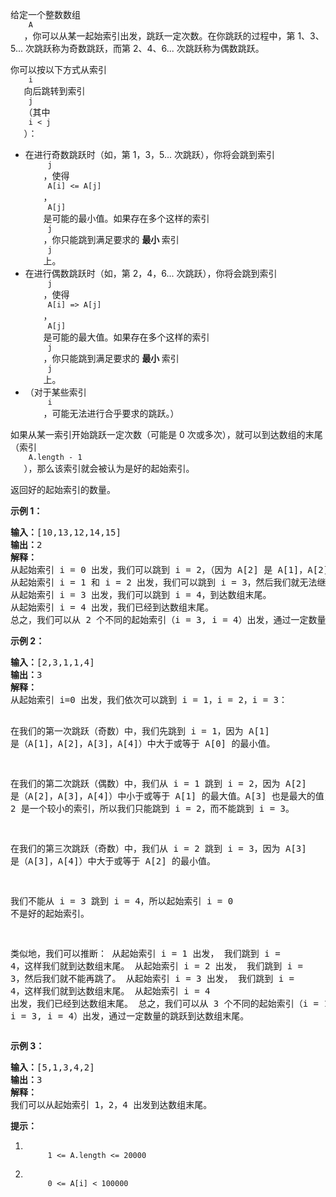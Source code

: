 <html>
 <body>
  <p>
   给定一个整数数组
   <code>
    A
   </code>
   ，你可以从某一起始索引出发，跳跃一定次数。在你跳跃的过程中，第 1、3、5... 次跳跃称为奇数跳跃，而第 2、4、6... 次跳跃称为偶数跳跃。
  </p>
  <p>
   你可以按以下方式从索引
   <code>
    i
   </code>
   向后跳转到索引
   <code>
    j
   </code>
   （其中
   <code>
    i &lt; j
   </code>
   ）：
  </p>
  <ul>
   <li>
    在进行奇数跳跃时（如，第 1，3，5... 次跳跃），你将会跳到索引
    <code>
     j
    </code>
    ，使得
    <code>
     A[i] &lt;= A[j]
    </code>
    ，
    <code>
     A[j]
    </code>
    是可能的最小值。如果存在多个这样的索引
    <code>
     j
    </code>
    ，你只能跳到满足要求的
    <strong>
     最小
    </strong>
    索引
    <code>
     j
    </code>
    上。
   </li>
   <li>
    在进行偶数跳跃时（如，第 2，4，6... 次跳跃），你将会跳到索引
    <code>
     j
    </code>
    ，使得
    <code>
     A[i] =&gt; A[j]
    </code>
    ，
    <code>
     A[j]
    </code>
    是可能的最大值。如果存在多个这样的索引
    <code>
     j
    </code>
    ，你只能跳到满足要求的
    <strong>
     最小
    </strong>
    索引
    <code>
     j
    </code>
    上。
   </li>
   <li>
    （对于某些索引
    <code>
     i
    </code>
    ，可能无法进行合乎要求的跳跃。）
   </li>
  </ul>
  <p>
   如果从某一索引开始跳跃一定次数（可能是 0 次或多次），就可以到达数组的末尾（索引
   <code>
    A.length - 1
   </code>
   ），那么该索引就会被认为是好的起始索引。
  </p>
  <p>
   返回好的起始索引的数量。
  </p>
  <p>
  </p>
  <p>
   <strong>
    示例 1：
   </strong>
  </p>
  <pre><strong>输入：</strong>[10,13,12,14,15]
<strong>输出：</strong>2
<strong>解释： </strong>
从起始索引 i = 0 出发，我们可以跳到 i = 2，（因为 A[2] 是 A[1]，A[2]，A[3]，A[4] 中大于或等于 A[0] 的最小值），然后我们就无法继续跳下去了。
从起始索引 i = 1 和 i = 2 出发，我们可以跳到 i = 3，然后我们就无法继续跳下去了。
从起始索引 i = 3 出发，我们可以跳到 i = 4，到达数组末尾。
从起始索引 i = 4 出发，我们已经到达数组末尾。
总之，我们可以从 2 个不同的起始索引（i = 3, i = 4）出发，通过一定数量的跳跃到达数组末尾。
</pre>
  <p>
   <strong>
    示例 2：
   </strong>
  </p>
  <pre><strong>输入：</strong>[2,3,1,1,4]
<strong>输出：</strong>3
<strong>解释：</strong>
从起始索引 i=0 出发，我们依次可以跳到 i = 1，i = 2，i = 3：

在我们的第一次跳跃（奇数）中，我们先跳到 i = 1，因为 A[1] 是（A[1]，A[2]，A[3]，A[4]）中大于或等于 A[0] 的最小值。

在我们的第二次跳跃（偶数）中，我们从 i = 1 跳到 i = 2，因为 A[2] 是（A[2]，A[3]，A[4]）中小于或等于 A[1] 的最大值。A[3] 也是最大的值，但 2 是一个较小的索引，所以我们只能跳到 i = 2，而不能跳到 i = 3。

在我们的第三次跳跃（奇数）中，我们从 i = 2 跳到 i = 3，因为 A[3] 是（A[3]，A[4]）中大于或等于 A[2] 的最小值。

我们不能从 i = 3 跳到 i = 4，所以起始索引 i = 0 不是好的起始索引。

类似地，我们可以推断：
从起始索引 i = 1 出发， 我们跳到 i = 4，这样我们就到达数组末尾。
从起始索引 i = 2 出发， 我们跳到 i = 3，然后我们就不能再跳了。
从起始索引 i = 3 出发， 我们跳到 i = 4，这样我们就到达数组末尾。
从起始索引 i = 4 出发，我们已经到达数组末尾。
总之，我们可以从 3 个不同的起始索引（i = 1, i = 3, i = 4）出发，通过一定数量的跳跃到达数组末尾。
</pre>
  <p>
   <strong>
    示例 3：
   </strong>
  </p>
  <pre><strong>输入：</strong>[5,1,3,4,2]
<strong>输出：</strong>3
<strong>解释： </strong>
我们可以从起始索引 1，2，4 出发到达数组末尾。
</pre>
  <p>
  </p>
  <p>
   <strong>
    提示：
   </strong>
  </p>
  <ol>
   <li>
    <code>
     1 &lt;= A.length &lt;= 20000
    </code>
   </li>
   <li>
    <code>
     0 &lt;= A[i] &lt; 100000
    </code>
   </li>
  </ol>
 </body>
</html>